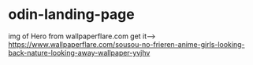 # odin-landing-page

img of Hero from wallpaperflare.com
get it--> https://www.wallpaperflare.com/sousou-no-frieren-anime-girls-looking-back-nature-looking-away-wallpaper-yvjhv
